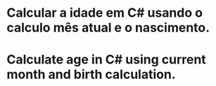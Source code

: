 # Calcular a idade em C# usando o calculo mês atual e o nascimento.
# Calculate age in C# using current month and birth calculation.
